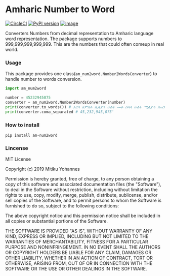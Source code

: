 # Amharic Number to Word

[![CircleCI](https://circleci.com/gh/mitiku1/AmharicNumber2Word.svg?style=svg)](https://circleci.com/gh/mitiku1/AmharicNumber2Word)  [![PyPI version](https://badge.fury.io/py/am-num2word.svg)](https://badge.fury.io/py/am-num2word)
[![image](https://secure.travis-ci.org/mitiku1/AmharicNumber2Word.png)](http://travis-ci.org/mitiku1/AmharicNumber2Word)

<p>
Converters Numbers from decimal representation to Amharic language word representation. The package supports numbers to 999,999,999,999,999. This are the numbers that could often comeup in real world. 
</p>

### Usage
This package provides one class(`am_num2word.Number2WordsConverter`) to handle number to words conversion.
```python
import am_num2word

number = 45232945075
converter = am_num2word.Number2WordsConverter(number)
print(converter.to_words()) # አርባ አምስት ቢሊዮን ሁለት መቶ ሰላሳ ሁለት ሚሊዮን ዘጠኝ መቶ አርባ አምስት ሺህ ሰባ አምስት
print(converter.coma_separated # 45,232,945,075'
```

### How to install
```console
pip install am-num2word
```

### Lincense

MIT License

Copyright (c) 2019 Mitiku Yohannes

Permission is hereby granted, free of charge, to any person obtaining a copy
of this software and associated documentation files (the "Software"), to deal
in the Software without restriction, including without limitation the rights
to use, copy, modify, merge, publish, distribute, sublicense, and/or sell
copies of the Software, and to permit persons to whom the Software is
furnished to do so, subject to the following conditions:

The above copyright notice and this permission notice shall be included in all
copies or substantial portions of the Software.

THE SOFTWARE IS PROVIDED "AS IS", WITHOUT WARRANTY OF ANY KIND, EXPRESS OR
IMPLIED, INCLUDING BUT NOT LIMITED TO THE WARRANTIES OF MERCHANTABILITY,
FITNESS FOR A PARTICULAR PURPOSE AND NONINFRINGEMENT. IN NO EVENT SHALL THE
AUTHORS OR COPYRIGHT HOLDERS BE LIABLE FOR ANY CLAIM, DAMAGES OR OTHER
LIABILITY, WHETHER IN AN ACTION OF CONTRACT, TORT OR OTHERWISE, ARISING FROM,
OUT OF OR IN CONNECTION WITH THE SOFTWARE OR THE USE OR OTHER DEALINGS IN THE
SOFTWARE.
